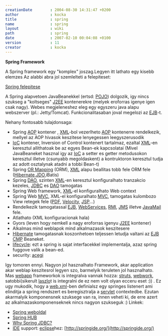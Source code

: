 ```yaml
---
creationDate        : 2004-08-30 14:31:47 +0200 
author              : kocka 
title               : spring 
name                : spring 
layout              : wiki 
path                : spring 
date                : 2007-02-10 00:04:08 +0100 
version             : 11 
creator             : kocka 
---
```

__Spring Framework__

A Spring framework egy "komplex" joszag.Legyen itt lathato egy kisebb elemzes
Az alabbi abra jol szemlelteti a felepiteset:

[Spring felepitese](http://www.springframework.org/docs/reference/images/spring-overview.gif)

A Spring alapvetoen JavaBeanekkel (ertsd: [POJO](pojo.html)) dolgozik, igy nincs szukseg a "koltseges" [J2EE](j2ee.html) kontenerekre (melyek eroforras igenye igen csak nagy). Webes megjeleneshez eleg egy egyszeru java alapu webszerver (pl.: Jetty/Tomcat). Funkcionalitasaban joval megelozi az [EJB](EJB.html)-t.

Nehany fontosabb tulajdonsaga:

*   Spring [AOP](AOP.html) kontener , [XML](XML.html)-bol vezerlheto [AOP](AOP.html) kontenerre rendelkezik, mellyel az AOP hivasok keszitese lenyegessen leegyszerusodik
*   [IoC](ioc.html) kontener, Inversion of Control kontenert tartalmaz, ezaltal [XML](XML.html)-en keresztul allithatoak be az egyes Bean-ek kapcsolatai (Mivel JavaBeaneket hasznal igy az [IoC](ioc.html) a setter es getter metodusokon keresztul illetve (csunyabb megoldaskent) a kontruktoron keresztul tudja az adott osztalynak atadni a tobbi Bean-t)
*   Spring [OR Mapping](OR%20Mapping.html) (ORM), [XML](XML.html) alapu beallitas tobb fele ORM fele ([Hibernate](Hibernate.html),[JDO](JDO.html),iBatis)
*   Spring [DAO](DAO.html), szinten [XML](XML.html)-en keresztul konfiguralhato tranzakcio kezeles, [JDBC](JDBC.html) es [DAO](DAO.html) tamogatas
*   Spring Web framework, [XML](XML.html)-el konfiguralhato Web context
*   Spring Web [MVC](MVC.html), XML-el konfiguralhato [MVC](MVC.html), tamogatas kulombozo View retegek fele ([PDF](PDF.html), [Velocity](Velocity.html), [JSP](JSP.html)...)
*   Rendelkezik tamogatassal [EJB](EJB.html), [WebServices](WebServices.html), [RMI](RMI.html), [JMS](JMS.html) illetve [JavaMail](Missing.html) fele.
*   Atlathato (XML konfiguracionak hala)
*   Gyors (leven hogy nemkell a nagy eroforras igenyu [J2EE](j2ee.html) kontener)
*   Alkalmas mind weblapok mind alkalmazasok keszitesere
*   [Hibernate](Hibernate.html) tamogatasnak koszonhetoen teljessen letudja valtani az [EJB](EJB.html) [CMP](CMP.html) Beaneket.
*   [lifecycle](lifecycle.html): ezt a spring is sajat interfacekkel implementalja, azaz spring fuggove valik a bean-ed.
*   security: [acegi](acegi.html)

Igy tomoren ennyi. Nagyon jol hasznalhato Framework, akar application akar weblap keszitesrol legyen szo, barmelyik teruleten jol hasznalhato. Mas [webapp](webapp.html) frameworkok is integralva vannak hozza: [struts](struts.html), [webwork](WebWork.html), satobbi(sikerult [laszlo](Laszlo.html)t is integralni de ez nem volt olyan ecceru eset :))
. Ez ugy mukodik, hogy a [web.xml](Missing.html)-ben definialsz egy springes listenert ami elinditja a spring rendszert es beregisztralja a [servlet](servlet.html) contextedbe. Ezutan akarmalyik komponensnek szuksege van ra, innen veheti ki, de erre azert az alkalmazaskomponenseknek nincs nagyon szukseguk :)
Linkek:

*   [Spring weboldal](http://www.springframework.org/)
*   [Spring HUB](http://springhub.com/)
*   [Why Spring JDBC?](http://today.java.net/pub/a/today/2006/05/09/why-spring-jdbc.html)
*   [IDE](IDE.html) support: [eclipse](Eclipse.html)hez: [http://springide.org/](http://springide.org/)


